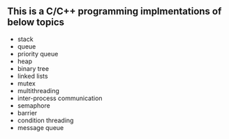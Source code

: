 ## This is a C/C++ programming implmentations of below topics
- stack
- queue
- priority queue
- heap
- binary tree
- linked lists
- mutex
- multithreading
- inter-process communication
- semaphore
- barrier
- condition threading
- message queue
